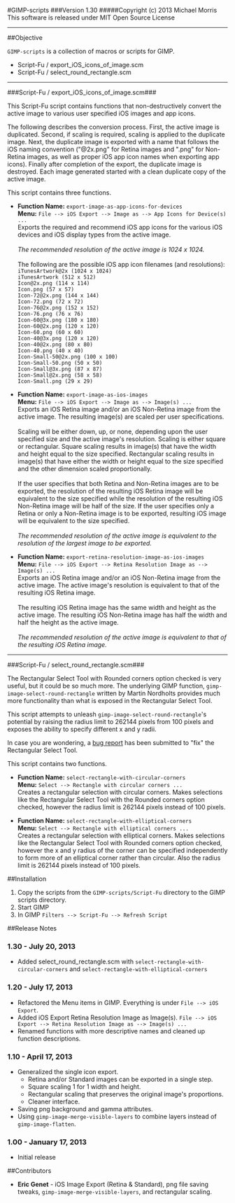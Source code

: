 #GIMP-scripts
###Version 1.30
#####Copyright (c) 2013 Michael Morris<br>This software is released under MIT Open Source License

**************

##Objective

`GIMP-scripts` is a collection of macros or scripts for GIMP.

* Script-Fu / export_iOS_icons_of_image.scm
* Script-Fu / select_round_rectangle.scm

**************

###Script-Fu / export_iOS_icons_of_image.scm###

This Script-Fu script contains functions that non-destructively convert the active image to various user specified iOS images and app icons.  

The following describes the conversion process. First, the active image is duplicated.  Second, if scaling is required, scaling is applied to the duplicate image.  Next, the duplicate image is exported with a name that follows the iOS naming convention ("@2x.png" for Retina images and ".png" for Non-Retina images, as well as proper iOS app icon names when exporting app icons). Finally after completion of the export, the duplicate image is destroyed.  Each image generated started with a clean duplicate copy of the active image.

This script contains three functions.

* **Function Name:** `export-image-as-app-icons-for-devices`<br>
**Menu:** `File --> iOS Export --> Image as --> App Icons for Device(s) ...`<br>
Exports the required and recommend iOS app icons for the various iOS devices and iOS display types from the active image.<br><br>
<i>The recommended resolution of the active image is 1024 x 1024.</i><br><br>
The following are the possible iOS app icon filenames (and resolutions):<br>
`iTunesArtwork@2x (1024 x 1024)`<br>
`iTunesArtwork (512 x 512)`<br>
`Icon@2x.png (114 x 114)`<br>
`Icon.png (57 x 57)`<br>
`Icon-72@2x.png (144 x 144)`<br>
`Icon-72.png (72 x 72)`<br>
`Icon-76@2x.png (152 x 152)`<br>
`Icon-76.png (76 x 76)`<br>
`Icon-60@3x.png (180 x 180)`<br>
`Icon-60@2x.png (120 x 120)`<br>
`Icon-60.png (60 x 60)`<br>
`Icon-40@3x.png (120 x 120)`<br>
`Icon-40@2x.png (80 x 80)`<br>
`Icon-40.png (40 x 40)`<br>
`Icon-Small-50@2x.png (100 x 100)`<br>
`Icon-Small-50.png (50 x 50)`<br>
`Icon-Small@3x.png (87 x 87)`<br>
`Icon-Small@2x.png (58 x 58)`<br>
`Icon-Small.png (29 x 29)`<br>

* **Function Name:** `export-image-as-ios-images`<br>
**Menu:** `File --> iOS Export --> Image as --> Image(s) ...`<br>
Exports an iOS Retina image and/or an iOS Non-Retina image from the active image. The resulting image(s) are scaled per user specifications.<br><br>
Scaling will be either down, up, or none, depending upon the user specified size and the active image's resolution. Scaling is either square or rectangular. Square scaling results in image(s) that have the width and height equal to the size specified. Rectangular scaling results in image(s) that have either the width or height equal to the size specified and the other dimension scaled proportionally.<br><br>
If the user specifies that both Retina and Non-Retina images are to be exported, the resolution of the resulting iOS Retina image will be equivalent to the size specified while the resolution of the resulting iOS Non-Retina image will be half of the size. If the user specifies only a Retina or only a Non-Retina image is to be exported, resulting iOS image will be equivalent to the size specified.<br><br>
<i>The recommended resolution of the active image is equivalent to the resolution of the largest image to be exported.</i>

* **Function Name:** `export-retina-resolution-image-as-ios-images`<br>
**Menu:** `File --> iOS Export --> Retina Resolution Image as --> Image(s) ...`<br>
Exports an iOS Retina image and/or an iOS Non-Retina image from the active image. The active image's resolution is equivalent to that of the resulting iOS Retina image.<br><br>
The resulting iOS Retina image has the same width and height as the active image. The resulting iOS Non-Retina image has half the width and half the height as the active image.<br><br>
<i>The recommended resolution of the active image is equivalent to that of the resulting iOS Retina image.</i><br>

**************

###Script-Fu / select_round_rectangle.scm###

The Rectangular Select Tool with Rounded corners option checked is very useful, but it could be so much more.  The underlying GIMP function, `gimp-image-select-round-rectangle` written by Martin Nordholts provides much more functionality than what is exposed in the Rectangular Select Tool.

This script attempts to unleash `gimp-image-select-round-rectangle`'s potential by raising the radius limit to 262144 pixels from 100 pixels and exposes the ability to specify different x and y radii.

In case you are wondering, a [bug report](https://bugzilla.gnome.org/show_bug.cgi?id=589473)
 has been submitted to "fix" the Rectangular Select Tool.

This script contains two functions.

* **Function Name:** `select-rectangle-with-circular-corners`<br>
**Menu:** `Select --> Rectangle with circular corners ...`<br>
Creates a rectangular selection with circular corners. Makes selections like the Rectangular Select Tool with the Rounded corners option checked, however the radius limit is 262144 pixels instead of 100 pixels.

* **Function Name:** `select-rectangle-with-elliptical-corners`<br>
**Menu:** `Select --> Rectangle with elliptical corners ...`<br>
Creates a rectangular selection with elliptical corners. Makes selections like the Rectangular Select Tool with Rounded corners option checked, however the x and y radius of the corner can be specified independently to form more of an elliptical corner rather than circular. Also the radius limit is 262144 pixels instead of 100 pixels.

##Installation
1. Copy the scripts from the `GIMP-scripts/Script-Fu` directory to the GIMP scripts directory.
2. Start GIMP
3. In GIMP `Filters --> Script-Fu --> Refresh Script`

##Release Notes
### 1.30 - July 20, 2013
* Added select_round_rectangle.scm with `select-rectangle-with-circular-corners` and `select-rectangle-with-elliptical-corners`

### 1.20 - July 17, 2013
* Refactored the Menu items in GIMP. Everything is under `File --> iOS Export`.
* Added iOS Export Retina Resolution Image as Image(s). `File --> iOS Export --> Retina Resolution Image as --> Image(s) ...`
* Renamed functions with more descriptive names and cleaned up function descriptions.

### 1.10 - April 17, 2013
* Generalized the single icon export.
  * Retina and/or Standard images can be exported in a single step.
  * Square scaling 1 for 1 width and height.
  * Rectangular scaling that preserves the original image's proportions.
  * Cleaner interface.
* Saving png background and gamma attributes. 
* Using `gimp-image-merge-visible-layers` to combine layers instead of `gimp-image-flatten`.

### 1.00 - January 17, 2013
* Initial release

##Contributors
* **Eric Genet** - iOS Image Export (Retina & Standard), png file saving tweaks, `gimp-image-merge-visible-layers`, and rectangular scaling.
